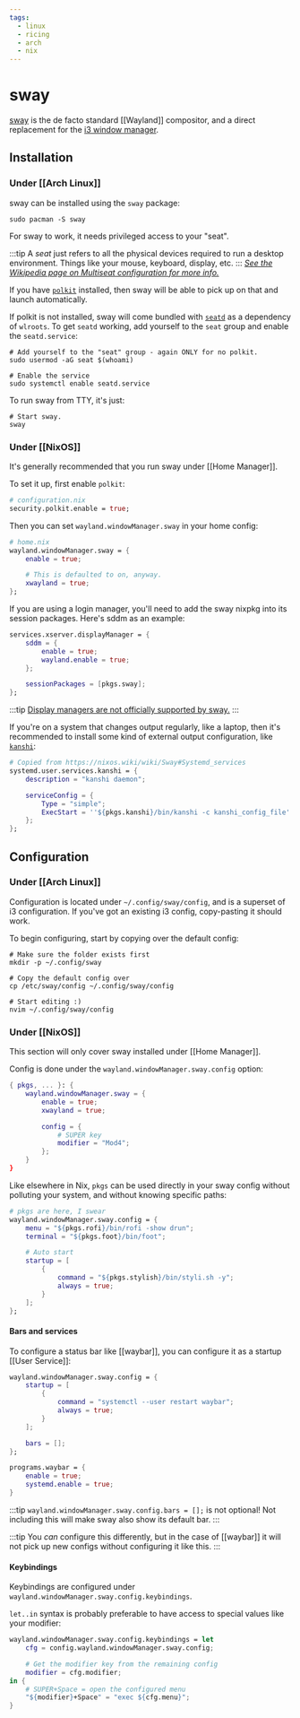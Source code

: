 ```yaml
---
tags:
  - linux
  - ricing
  - arch
  - nix
---
```


# sway

[sway](https://swaywm.org/) is the de facto standard [[Wayland]] compositor, and a direct replacement for the [i3 window manager](https://i3wm.org/).

## Installation

### Under [[Arch Linux]]

sway can be installed using the `sway` package:

```shell
sudo pacman -S sway
```

For sway to work, it needs privileged access to your "seat".

:::tip
A _seat_ just refers to all the physical devices required to run a desktop environment. Things like your mouse, keyboard, display, etc.
:::
[_See the Wikipedia page on Multiseat configuration for more info._](https://en.wikipedia.org/wiki/Multiseat_configuration)

If you have [`polkit`](https://archlinux.org/packages/?name=polkit) installed, then sway will be able to pick up on that and launch automatically.

If polkit is not installed, sway will come bundled with [`seatd`](https://archlinux.org/packages/?name=seatd) as a dependency of `wlroots`.
To get `seatd` working, add yourself to the `seat` group and enable the `seatd.service`:

```shell
# Add yourself to the "seat" group - again ONLY for no polkit.
sudo usermod -aG seat $(whoami)

# Enable the service
sudo systemctl enable seatd.service
```

To run sway from TTY, it's just:

```shell
# Start sway.
sway
```

### Under [[NixOS]]

It's generally recommended that you run sway under [[Home Manager]].

To set it up, first enable `polkit`:

```nix
# configuration.nix
security.polkit.enable = true;
```

Then you can set `wayland.windowManager.sway` in your home config:

```nix
# home.nix
wayland.windowManager.sway = {
	enable = true;

	# This is defaulted to on, anyway.
	xwayland = true;
};
```

If you are using a login manager, you'll need to add the sway nixpkg into its session packages.
Here's sddm as an example:

```nix
services.xserver.displayManager = {
	sddm = {
		enable = true;
		wayland.enable = true;
	};

	sessionPackages = [pkgs.sway];
};
```

:::tip
[Display managers are not officially supported by sway.](https://github.com/swaywm/sway/pull/3634#issuecomment-462779163)
:::

If you're on a system that changes output regularly, like a laptop, then it's recommended to install some kind of external output configuration, like [`kanshi`](https://sr.ht/~emersion/kanshi/):

```nix
# Copied from https://nixos.wiki/wiki/Sway#Systemd_services
systemd.user.services.kanshi = {
	description = "kanshi daemon";

	serviceConfig = {
		Type = "simple";
		ExecStart = ''${pkgs.kanshi}/bin/kanshi -c kanshi_config_file'';
	};
};
```

## Configuration

### Under [[Arch Linux]]

Configuration is located under `~/.config/sway/config`, and is a superset of i3 configuration.
If you've got an existing i3 config, copy-pasting it should work.

To begin configuring, start by copying over the default config:

```shell
# Make sure the folder exists first
mkdir -p ~/.config/sway

# Copy the default config over
cp /etc/sway/config ~/.config/sway/config

# Start editing :)
nvim ~/.config/sway/config
```

### Under [[NixOS]]

This section will only cover sway installed under [[Home Manager]].

Config is done under the `wayland.windowManager.sway.config` option:

```nix
{ pkgs, ... }: {
	wayland.windowManager.sway = {
		enable = true;
		xwayland = true;

		config = {
			# SUPER key
			modifier = "Mod4";
		};
	}
}
```

Like elsewhere in Nix, `pkgs` can be used directly in your sway config without polluting your system, and without knowing specific paths:

```nix
# pkgs are here, I swear
wayland.windowManager.sway.config = {
	menu = "${pkgs.rofi}/bin/rofi -show drun";
	terminal = "${pkgs.foot}/bin/foot";

	# Auto start
	startup = [
		{
			command = "${pkgs.stylish}/bin/styli.sh -y";
			always = true;
		}
	];
};
```

#### Bars and services

To configure a status bar like [[waybar]], you can configure it as a startup [[User Service]]:

```nix
wayland.windowManager.sway.config = {
	startup = [
		{
			command = "systemctl --user restart waybar";
			always = true;
		}
	];

	bars = [];
};

programs.waybar = {
	enable = true;
	systemd.enable = true;
}
```

:::tip
`wayland.windowManager.sway.config.bars = [];` is not optional! Not including this will make sway also show its default bar.
:::

:::tip
You _can_ configure this differently, but in the case of [[waybar]] it will not pick up new configs without configuring it like this.
:::

#### Keybindings

Keybindings are configured under `wayland.windowManager.sway.config.keybindings`.

`let..in` syntax is probably preferable to have access to special values like your modifier:

```nix
wayland.windowManager.sway.config.keybindings = let
	cfg = config.wayland.windowManager.sway.config;

	# Get the modifier key from the remaining config
	modifier = cfg.modifier;
in {
	# SUPER+Space = open the configured menu
	"${modifier}+Space" = "exec ${cfg.menu}";
}
```
